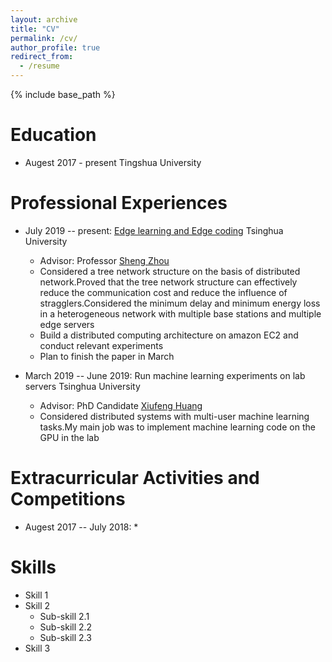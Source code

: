 ```yaml
---
layout: archive
title: "CV"
permalink: /cv/
author_profile: true
redirect_from:
  - /resume
---
```


{% include base_path %}

Education
======
* Augest 2017 - present Tingshua University 

Professional Experiences
======
* July 2019 -- present: [Edge learning and Edge coding](http://network.ee.tsinghua.edu.cn/niulab/)  Tsinghua University
  * Advisor: Professor [Sheng Zhou](http://network.ee.tsinghua.edu.cn/shengzhou/)
  * Considered a tree network structure on the basis of distributed network.Proved that the tree network structure can effectively reduce the communication cost and reduce the influence of stragglers.Considered the minimum delay and minimum energy loss in a heterogeneous network with multiple base stations and multiple edge servers
  * Build a distributed computing architecture on amazon EC2 and conduct relevant experiments
  * Plan to finish the paper in March

* March 2019 -- June 2019: Run machine learning experiments on lab servers   Tsinghua University
  * Advisor: PhD Candidate [Xiufeng Huang](http://network.ee.tsinghua.edu.cn/niulab/?p=3649)
  * Considered distributed systems with multi-user machine learning tasks.My main job was to implement machine learning code on the GPU in the lab
  
Extracurricular Activities and Competitions
======
* Augest 2017 -- July 2018:
  *

Skills
======
* Skill 1
* Skill 2
  * Sub-skill 2.1
  * Sub-skill 2.2
  * Sub-skill 2.3
* Skill 3
